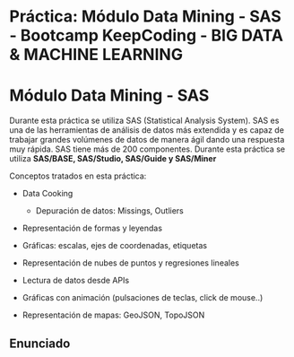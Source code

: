 # Práctica: Módulo Data Mining - SAS - Bootcamp KeepCoding - BIG DATA & MACHINE LEARNING

# Módulo Data Mining - SAS

Durante esta práctica se utiliza SAS (Statistical Analysis System). SAS es una de las herramientas 
de análisis de datos más extendida y es capaz de trabajar grandes volúmenes de datos de manera ágil dando una respuesta
muy rápida. SAS tiene más de 200 componentes. Durante esta práctica se utiliza **SAS/BASE, SAS/Studio, SAS/Guide y SAS/Miner**

Conceptos tratados en esta práctica:

- Data Cooking
   - Depuración de datos: Missings, Outliers
   
- Representación de formas y leyendas
- Gráficas: escalas, ejes de coordenadas, etiquetas
- Representación de nubes de puntos y regresiones lineales
- Lectura de datos desde APIs
- Gráficas con animación (pulsaciones de teclas, click de mouse..)
- Representación de mapas: GeoJSON, TopoJSON


## Enunciado
